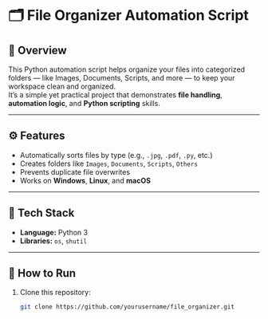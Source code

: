 # 🗂️ File Organizer Automation Script

## 🧠 Overview
This Python automation script helps organize your files into categorized folders — like Images, Documents, Scripts, and more — to keep your workspace clean and organized.  
It’s a simple yet practical project that demonstrates **file handling**, **automation logic**, and **Python scripting** skills.

---

## ⚙️ Features
- Automatically sorts files by type (e.g., `.jpg`, `.pdf`, `.py`, etc.)
- Creates folders like `Images`, `Documents`, `Scripts`, `Others`
- Prevents duplicate file overwrites
- Works on **Windows**, **Linux**, and **macOS**

---

## 🧰 Tech Stack
- **Language:** Python 3
- **Libraries:** `os`, `shutil`

---

## 🚀 How to Run

1. Clone this repository:
   ```bash
   git clone https://github.com/yourusername/file_organizer.git
